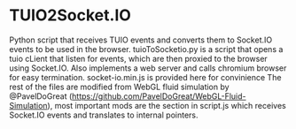 # TUIO2Socket.IO
Python script that receives TUIO events and converts them to Socket.IO events to be used in the browser.
tuioToSocketio.py is a script that opens a tuio cLient that listen for events, which are then proxied to the browser using Socket.IO.
Also implements a web server and calls chromium browser for easy termination.
socket-io.min.js is provided here for convinience
The rest of the files are modified from  WebGL fluid simulation by @PavelDoGreat (https://github.com/PavelDoGreat/WebGL-Fluid-Simulation), most important mods are the section in script.js which receives Socket.IO events and translates to internal pointers.

